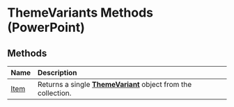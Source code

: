 
# ThemeVariants Methods (PowerPoint)

## Methods



|**Name**|**Description**|
|:-----|:-----|
|[Item](acc0bc46-94d0-827a-7c38-a8f7a149ff30.md)|Returns a single  **[ThemeVariant](de00374f-05fd-4cae-08f8-ef417cd944b5.md)** object from the collection.|
